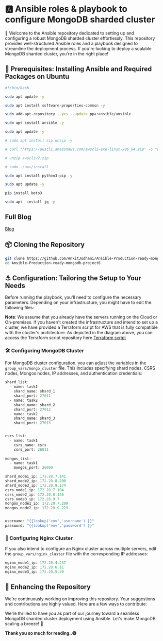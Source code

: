 # 🅰️ Ansible roles & playbook to configure MongoDB sharded cluster

🌟 Welcome to the Ansible repository dedicated to setting up and configuring a robust MongoDB sharded cluster effortlessly. This repository provides well-structured Ansible roles and a playbook designed to streamline the deployment process. If you're looking to deploy a scalable MongoDB sharded cluster, you're in the right place!

## 🔖 Prerequisites: Installing Ansible and Required Packages on Ubuntu

```sh
#!/bin/bash

sudo apt update -y

sudo apt install software-properties-common -y

sudo add-apt-repository --yes --update ppa:ansible/ansible

sudo apt install ansible -y

sudo apt update -y

# sudo apt install zip unzip -y

# curl "https://awscli.amazonaws.com/awscli-exe-linux-x86_64.zip" -o "awscliv2.zip"

# unzip awscliv2.zip

# sudo ./aws/install

sudo apt install python3-pip -y

sudo apt update -y

pip install boto3

sudo apt  install jq -y
```
## Full Blog
[Blog](https://ankitjodhani.hashnode.dev/production-ready-mongodb-cluster-nginx-on-aws-using-ansible-and-terraform-highly-available-and-fault-tolerant) 


## 📦 Cloning the Repository

```sh
git clone https://github.com/AnkitJodhani/Ansible-Production-ready-mongodb-project6.git
cd Ansible-Production-ready-mongodb-project6

```

## ⚓ Configuration: Tailoring the Setup to Your Needs
Before running the playbook, you'll need to configure the necessary parameters. Depending on your infrastructure, you might have to edit the following files:

**Note**: We assume that you already have the servers running on the Cloud or On-premises. If you haven't created the infrastructure and intend to set up a cluster, we have provided a Terraform script for AWS that is fully compatible with the cluster's architecture. As depicted in the diagram above, you can access the Terraform script repository here [Terraform script](https://github.com/AnkitJodhani/Terraform-Production-ready-mongodb-project6.git) 

### 🛠️ Configuring MongoDB Cluster

For MongoDB cluster configuration, you can adjust the variables in the `group_vars/mongo_cluster` file. This includes specifying shard nodes, CSRS nodes, Mongos nodes, IP addresses, and authentication credentials:

```javascript
shard_list:
  - name: task1
    shard_name: shard_1
    shard_port: 27011
  - name: task2
    shard_name: shard_2
    shard_port: 27012
  - name: task2
    shard_name: shard_3
    shard_port: 27013


csrs_list:
  - name: task1
    csrs_name: csrs
    csrs_port: 26011
    
mongos_list:
  - name: task1
    mongos_port: 26000

shard_node1_ip: 172.20.7.141
shard_node2_ip: 172.20.8.200
shard_node3_ip: 172.20.9.174
csrs_node1_ip: 172.20.7.104
csrs_node2_ip: 172.20.8.126
csrs_node3_ip: 172.20.9.7
mongos_node1_ip: 172.20.7.200
mongos_node2_ip: 172.20.9.229


username: "{{lookup('env','username') }}"
password: "{{lookup('env','password') }}"
```

### 🔨 Configuring Nginx Cluster
If you also intend to configure an Nginx cluster across multiple servers, edit the `group_vars/nginx_cluster` file with the corresponding IP addresses:


```javascript
nginx_node1_ip: 172.20.4.237
nginx_node2_ip: 172.20.6.11
nginx_node3_ip: 172.20.5.39
```

## 🚀 Enhancing the Repository
We're continuously working on improving this repository. Your suggestions and contributions are highly valued. Here are a few ways to contribute:

We're thrilled to have you as part of our journey toward a seamless MongoDB sharded cluster deployment using Ansible. Let's make MongoDB scaling a breeze! 🚀

**Thank you so much for reading..😅**

